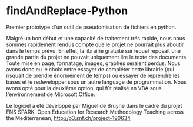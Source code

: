 # findAndReplace-Python
Premier prototype d'un outil de pseudomisation de fichiers en python. 

Malgré un bon début et une capacité de traitement trés rapide, nous nous sommes rapidement rendus compte que le projet ne pourrait plus aboutir dans le temps prévu. En effet, la librairie gratuite sur lequel reposait une grande partie du projet ne pouvait uniquement lire le texte des documents. Toute mise en page, formatage, images, graphes seraient perdus. Nous avons donc eu le choix entre essayer de compléter cette librairie (qui risquait de prendre énormément de temps) ou essayer de reprendre les bases et le redevelopper sous un autre language de programmation. Nous avons opté pour la deuxième option, qui fût réalisé en VBA sous l'environnement de Microsoft Office. 

Le logiciel a été développé par Miguel de Bruyne dans le cadre du projet FNS SPARK, Open Education for Research Methodology Teaching across the Mediterranean, http://p3.snf.ch/project-190634
